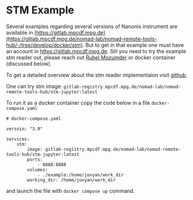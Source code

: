 # STM Example
Several examples regarding several versions of Nanonis instrument are available in [https://gitlab.mpcdf.mpg.de](https://gitlab.mpcdf.mpg.de/nomad-lab/nomad-remote-tools-hub/-/tree/develop/docker/stm). But to get in that example one must have an account in https://gitlab.mpcdf.mpg.de. Stll you need to try the example stm reader out, please reach out [Rubel Mozumder](mozumder@physik.hu-berlin.de) or docker container (discussed below).

To get a detailed overview about the stm reader implementaion visit [github](https://github.com/FAIRmat-NFDI/pynxtools/tree/master/pynxtools/dataconverter/readers/stm).

One can try stm image: `gitlab-registry.mpcdf.mpg.de/nomad-lab/nomad-remote-tools-hub/stm-jupyter:latest`

To run it as a docker container copy the code below in a file `docker-compose.yaml`

```docker
# docker-compose.yaml

versoin: "3.9"

services:
    stm:
        image: gitlab-registry.mpcdf.mpg.de/nomad-lab/nomad-remote-tools-hub/stm-jupyter:latest
        ports:
            - 8888:8888
        volumes:
            - ./example:/home/jovyan/work_dir
        working_dir: /home/jovyan/work_dir
```

and launch the file with `docker compose up` command.
